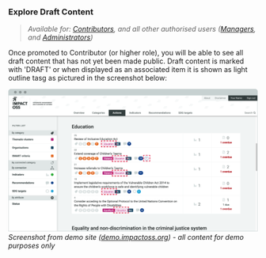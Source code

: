 ### Explore Draft Content

> _Available for: [Contributors](/contributors/contributor.md), and all other authorised users ([Managers](/managers/manager.md), and [Administrators](/admins/admin.md))_

Once promoted to Contributor (or higher role), you will be able to see all draft content that has not yet been made public. Draft content is marked with 'DRAFT' or when displayed as an associated item it is shown as light outline tasg as pictured in the screenshot below:

![](/assets/c-draft-content.png)
_Screenshot from demo site ([demo.impactoss.org](https://demo.impactoss.org)) - all content for demo purposes only_
